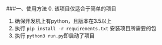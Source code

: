 ###一、使用方法
0. 该项目仅适合于简单的项目
1. 确保开发机上有python，且版本在3.5以上
2. 执行 ```pip install -r requirements.txt``` 安装项目所需要的包
3. 执行 ``` python3 run.py ```即启动了项目

